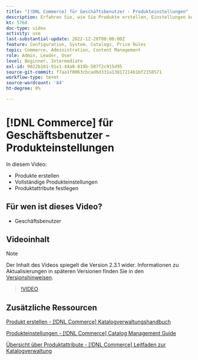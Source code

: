 ```yaml
---
title: "[!DNL Commerce] für Geschäftsbenutzer - Produkteinstellungen"
description: Erfahren Sie, wie Sie Produkte erstellen, Einstellungen konfigurieren und Attribute verwenden.
kt: 5768
doc-type: video
activity: use
last-substantial-update: 2022-12-28T00:00:00Z
feature: Configuration, System, Catalogs, Price Rules
topic: Commerce, Administration, Content Management
role: Admin, Leader, User
level: Beginner, Intermediate
exl-id: 9022b101-91e1-44a0-819b-507f2c915d95
source-git-commit: f7aa1f0063cbcad6d331a13817214b1bf2158571
workflow-type: tm+mt
source-wordcount: '84'
ht-degree: 0%

---
```


# [!DNL Commerce] für Geschäftsbenutzer - Produkteinstellungen

In diesem Video:

- Produkte erstellen
- Vollständige Produkteinstellungen
- Produktattribute festlegen

## Für wen ist dieses Video?

- Geschäftsbenutzer

## Videoinhalt

>[!NOTE]
>
>Der Inhalt des Videos spiegelt die Version 2.3.1 wider. Informationen zu Aktualisierungen in späteren Versionen finden Sie in den [Versionshinweisen](https://experienceleague.adobe.com/docs/commerce-operations/release/notes/overview.html).

>[!VIDEO](https://video.tv.adobe.com/v/35953?quality=12&learn=on)

## Zusätzliche Ressourcen

[Produkt erstellen - [!DNL Commerce] Katalogverwaltungshandbuch](https://experienceleague.adobe.com/docs/commerce-admin/catalog/products/product-create.html)

[Produkteinstellungen - [!DNL Commerce] Catalog Management Guide](https://experienceleague.adobe.com/docs/commerce-admin/catalog/products/product-create.html#product-settings)

[Übersicht über Produktattribute - [!DNL Commerce] Leitfaden zur Katalogverwaltung](https://experienceleague.adobe.com/docs/commerce-admin/catalog/product-attributes/product-attributes.html)
